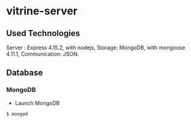 # vitrine-server

## Used Technologies

Server : Express 4.15.2, with nodejs,
Storage: MongoDB, with mongoose 4.11.1,
Communication: JSON.

## Database

### MongoDB

- Launch MongoDB

```shell
$ mongod
```
